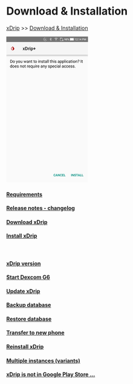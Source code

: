 # Download & Installation  
[xDrip](../README.md) >> [Download & Installation](./Installation_page)  
  
![](./images/Install.png)  
  
  
#### [Requirements](./Requirements_page)
#### [Release notes - changelog](ReleaseNotes)
#### [Download xDrip](./Download-xDrip)
#### [Install xDrip](./Install)
<br/>  
  
#### [xDrip version](./xDrip-Version)
#### [Start Dexcom G6](./Starting-G6)
#### [Update xDrip](./Updates)
#### [Backup database](./Backup-Database)
#### [Restore database](./Restore-Database)
#### [Transfer to new phone](./New-Phone)
#### [Reinstall xDrip](./Reinstall)
#### [Multiple instances (variants)](./Variants)
#### [xDrip is not in Google Play Store ...](./App-store)
  
